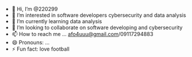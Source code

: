 - 👋 Hi, I’m @220299
- 👀 I’m interested in software developers cybersecurity and data analysis 
- 🌱 I’m currently learning data analysis 
- 💞️ I’m looking to collaborate on software developing and cybersecurity 
- 📫 How to reach me ... afo4uuu@gmail.com/09117294883
- 😄 Pronouns: ...
- ⚡ Fun fact: love football 

<!---
220299/220299 is a ✨ special ✨ repository because its `README.md` (this file) appears on your GitHub profile.
You can click the Preview link to take a look at your changes.
--->
